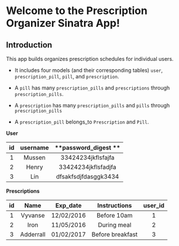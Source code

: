 # Welcome to the Prescription Organizer Sinatra App!

## Introduction

This app builds organizes prescription schedules for individual users.

* It includes four models (and their corresponding tables) `user`, `prescription_pill`, `pill`, and `prescription`.

* A `pill` has many `prescription_pills` and `prescriptions` through `prescription_pills`.
* A `prescription` has many `prescription_pills` and `pills` through `prescription_pills`
* A  `prescription_pill` belongs_to `Prescription` and `Pill`.


**User**

| **id**             | **username**      | **password_digest ** |
|:------------------:|:-----------------:|:--------------------:|
| 1                  | Mussen            | 33424234jkflsfajfa   |
| 2                  | Henry             | 33424234jkflsfadjfa  |
| 3                  | Lin               | dfsakfsdjfdasggk3434 |


**Prescriptions**

| **id** |  **Name**  | **Exp_date**  | **Instructions** | **user_id**  |
|:------:|:----------:|:-------------:|:----------------:|:------------:|
| 1      | Vyvanse    | 12/02/2016     | Before 10am     | 1            | 
| 2      | Iron       | 11/05/2016     | During meal     | 2            |  
| 3      | Adderrall  | 01/02/2017     | Before breakfast| 3            | 


